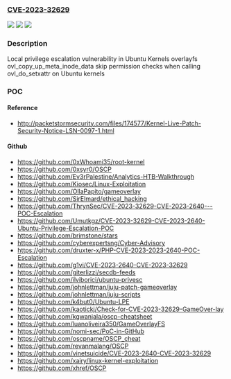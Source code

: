 ### [CVE-2023-32629](https://cve.mitre.org/cgi-bin/cvename.cgi?name=CVE-2023-32629)
![](https://img.shields.io/static/v1?label=Product&message=Ubuntu%20Kernel&color=blue)
![](https://img.shields.io/static/v1?label=Version&message=n%2Fa&color=blue)
![](https://img.shields.io/static/v1?label=Vulnerability&message=CWE-863&color=brighgreen)

### Description

Local privilege escalation vulnerability in Ubuntu Kernels overlayfs ovl_copy_up_meta_inode_data skip permission checks when calling ovl_do_setxattr on Ubuntu kernels

### POC

#### Reference
- http://packetstormsecurity.com/files/174577/Kernel-Live-Patch-Security-Notice-LSN-0097-1.html

#### Github
- https://github.com/0xWhoami35/root-kernel
- https://github.com/0xsyr0/OSCP
- https://github.com/Ev3rPalestine/Analytics-HTB-Walkthrough
- https://github.com/Kiosec/Linux-Exploitation
- https://github.com/OllaPapito/gameoverlay
- https://github.com/SirElmard/ethical_hacking
- https://github.com/ThrynSec/CVE-2023-32629-CVE-2023-2640---POC-Escalation
- https://github.com/Umutkgz/CVE-2023-32629-CVE-2023-2640-Ubuntu-Privilege-Escalation-POC
- https://github.com/brimstone/stars
- https://github.com/cyberexpertsng/Cyber-Advisory
- https://github.com/druxter-x/PHP-CVE-2023-2023-2640-POC-Escalation
- https://github.com/g1vi/CVE-2023-2640-CVE-2023-32629
- https://github.com/giterlizzi/secdb-feeds
- https://github.com/ilviborici/ubuntu-privesc
- https://github.com/johnlettman/juju-patch-gameoverlay
- https://github.com/johnlettman/juju-scripts
- https://github.com/k4but0/Ubuntu-LPE
- https://github.com/kaotickj/Check-for-CVE-2023-32629-GameOver-lay
- https://github.com/kgwanjala/oscp-cheatsheet
- https://github.com/luanoliveira350/GameOverlayFS
- https://github.com/nomi-sec/PoC-in-GitHub
- https://github.com/oscpname/OSCP_cheat
- https://github.com/revanmalang/OSCP
- https://github.com/vinetsuicide/CVE-2023-2640-CVE-2023-32629
- https://github.com/xairy/linux-kernel-exploitation
- https://github.com/xhref/OSCP

